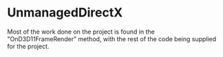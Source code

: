 # UnmanagedDirectX

Most of the work done on the project is found in the "OnD3D11FrameRender" method, with the rest of the code being supplied for the project.
